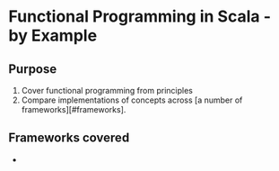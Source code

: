 # Functional Programming in Scala - by Example

## Purpose

1. Cover functional programming from principles
2. Compare implementations of concepts across [a number of frameworks][#frameworks].



## <a name="frameworks"> Frameworks covered
* [cats]: https://github.com/typelevel/cats "Typelevel Cats"
